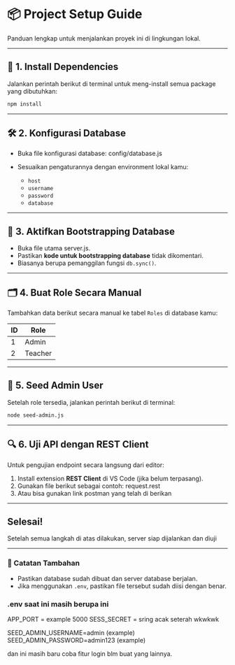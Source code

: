 # 📦 Project Setup Guide

Panduan lengkap untuk menjalankan proyek ini di lingkungan lokal.

---

## 🔧 1. Install Dependencies

Jalankan perintah berikut di terminal untuk meng-install semua package yang dibutuhkan: 

```bash
npm install
```
---

## 🛠️ 2. Konfigurasi Database

- Buka file konfigurasi database: config/database.js

- Sesuaikan pengaturannya dengan environment lokal kamu:
  - `host`
  - `username`
  - `password`
  - `database`

---

## 🧱 3. Aktifkan Bootstrapping Database

- Buka file utama server.js.
- Pastikan **kode untuk bootstrapping database** tidak dikomentari.
- Biasanya berupa pemanggilan fungsi `db.sync()`.

---

## 🗂️ 4. Buat Role Secara Manual

Tambahkan data berikut secara manual ke tabel `Roles` di database kamu:

| ID | Role    |
|----|---------|
| 1  | Admin   |
| 2  | Teacher |

---

## 👤 5. Seed Admin User

Setelah role tersedia, jalankan perintah berikut di terminal: 
```bash
node seed-admin.js
```

---

## 🔍 6. Uji API dengan REST Client

Untuk pengujian endpoint secara langsung dari editor:

1. Install extension **REST Client** di VS Code (jika belum terpasang).
2. Gunakan file berikut sebagai contoh: request.rest 
3. Atau bisa gunakan link postman yang telah di berikan

---

## Selesai!

Setelah semua langkah di atas dilakukan, server siap dijalankan dan diuji

---

### 📌 Catatan Tambahan

- Pastikan database sudah dibuat dan server database berjalan.
- Jika menggunakan `.env`, pastikan file tersebut sudah diisi dengan benar.

### .env saat ini masih berupa ini
APP_PORT = example 5000
SESS_SECRET = sring acak seterah wkwkwk

SEED_ADMIN_USERNAME=admin (example)
SEED_ADMIN_PASSWORD=admin123 (example)

dan ini masih baru coba fitur login blm buat yang lainnya.